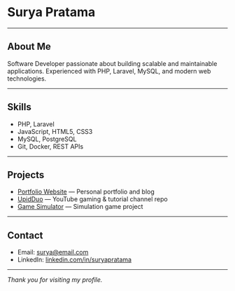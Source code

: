 # Surya Pratama

---

## About Me

Software Developer passionate about building scalable and maintainable applications. Experienced with PHP, Laravel, MySQL, and modern web technologies.

---

## Skills

- PHP, Laravel
- JavaScript, HTML5, CSS3
- MySQL, PostgreSQL
- Git, Docker, REST APIs

---

## Projects

- [Portfolio Website](https://github.com/username/portfolio) — Personal portfolio and blog  
- [UpidDuo](https://github.com/username/upidduo) — YouTube gaming & tutorial channel repo  
- [Game Simulator](https://github.com/username/gamesim) — Simulation game project

---

## Contact

- Email: surya@email.com  
- LinkedIn: [linkedin.com/in/suryapratama](https://linkedin.com/in/suryapratama)  

---

*Thank you for visiting my profile.*
